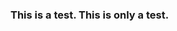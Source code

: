 [comment]: <> (Enter text below to display a message on all pages of the FSP website)
### This is a test. This is only a test.
